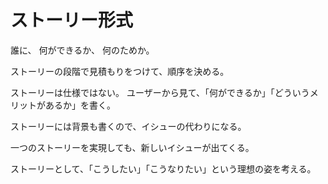 # ストーリー形式

誰に、
何ができるか、
何のためか。

ストーリーの段階で見積もりをつけて、順序を決める。

ストーリーは仕様ではない。
ユーザーから見て、「何ができるか」「どういうメリットがあるか」を書く。

ストーリーには背景も書くので、イシューの代わりになる。

一つのストーリーを実現しても、新しいイシューが出てくる。

ストーリーとして、「こうしたい」「こうなりたい」という理想の姿を考える。
